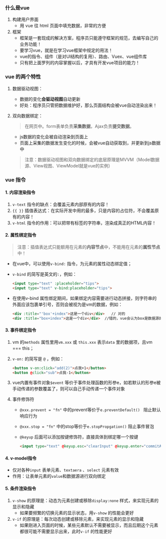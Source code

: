 ### 什么是vue

1. 构建用户界面
   + 用 vue 往 html 页面中填充数据，非常的方便
2. 框架
   + 框架是一套现成的解决方案，程序员只能遵守框架的规范，去编写自己的业务功能！
   + 要学习vue，就是在学习vue框架中规定的用法！
   + vue的指令、组件（是对UI结构的复用）、路由、Vuex、vue组件库
   + 只有把上面罗列的内容掌握以后，才具有开发vue项目的能力！
   
   

### vue 的两个特性

1. 数据驱动视图：
   + 数据的变化**会驱动视图**自动更新
   + 好处：程序员只管把数据维护好，那么页面结构会被vue自动渲染出来！

2. 双向数据绑定：

   >在网页中。form表单负责**采集数据**，Ajax负责**提交数据**。  

   + js数据的变化会被自动渲染到页面上
   + 页面上采集的数据发生变化的时候，会被vue自动获取到，并更新到js数据中
   
   > 注意：数据驱动视图和双向数据绑定的底层原理是MVVM（Model数据源、View视图、ViewModel就是vue的实例）
   
   

### vue 指令

#### 1. 内容渲染指令

1. `v-text` 指令的缺点：会覆盖元素内部原有的内容！
2. `{{ }}` 插值表达式：在实际开发中用的最多，只是内容的占位符，不会覆盖原有的内容！
3. `v-html` 指令的作用：可以把带有标签的字符串，渲染成真正的HTML内容！



#### 2. 属性绑定指令

> 注意：插值表达式只能额用在元素的**内容节点**中，不能用在元素的**属性节点**中！

+ 在vue中，可以使用`v-bind:` 指令，为元素的属性动态绑定值；

+ `v-bind` 的简写是英文的`:`，例如：

  ```html
  <input type="text" :placeholder="tips">
  <input type="text" v-bind:placeholder="tips">
  ```

+ 在使用v-bind 属性绑定期间，如果绑定内容需要进行动态拼接，则字符串的外面应该包裹单引号，否则会被视为是vm的数据，例如：

  ```html
  <div :title="'box'+index">这是一个div</div>   // 对的
  <div :title="box+index">这是一个div</div>  //错的，vue会认为box是数据源的一个数据
  ```




#### 3. 事件绑定指令

1. vm 的`methods` 属性里用`vm.xxx` 或 `this.xxx` 表示`data` 里的数据项，且vm === this；

2. `v-on:`  的简写是 `@` ，例如：

   ```html
   <button v-on:click="add(2)">点我+1</button>
   <button @click="sub">点我-1</button>
   ```

3. vue内置有事件对象`$event` 等价于事件处理函数的形参e，如若默认的形参e被手动传递的参数覆盖了，则可以自己手动传递一个事件对象

4. 事件修饰符

   + `@xxx.prevent = "fn"` 中的prevent等价于`e.preventDefault() ` 阻止默认响应行为

   + `@xxx.stop = "fn"` 中的stop等价于`e.stopPropgation()` 阻止事件冒泡

   + `@keyup` 后面可以添加按键修饰符，直接具体到绑定哪一个按键
     
     ```html
     <input type="text" @keyup.esc="clearInput" @keyup.enter="commitAjax">
     ```
     
   
   

#### 4. v-model指令

+ 仅对各种`input` 表单元素、`textaera` 、`select` 元素有效
+ 作用：让表单元素的`value`和数据源进行双向绑定



#### 5. 条件渲染指令

1. `v-show` 的原理是：动态为元素创建或移除`display:none` 样式，来实现元素的显示和隐藏
   + 如果要频繁的切换元素的显示状态，用`v-show` 的性能会更好
2. `v-if` 的原理是：每次动态创建或移除元素，来实现元素的显示和隐藏
   + 如果刚进入页面的时候，某些元素默认不需要被显示，而且后期这个元素都很可能不需要显示出来，此时`v-if` 的性能更好



